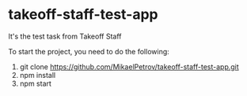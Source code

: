 # takeoff-staff-test-app
It's the test task from Takeoff Staff

To start the project, you need to do the following:
1) git clone https://github.com/MikaelPetrov/takeoff-staff-test-app.git
2) npm install
3) npm start
